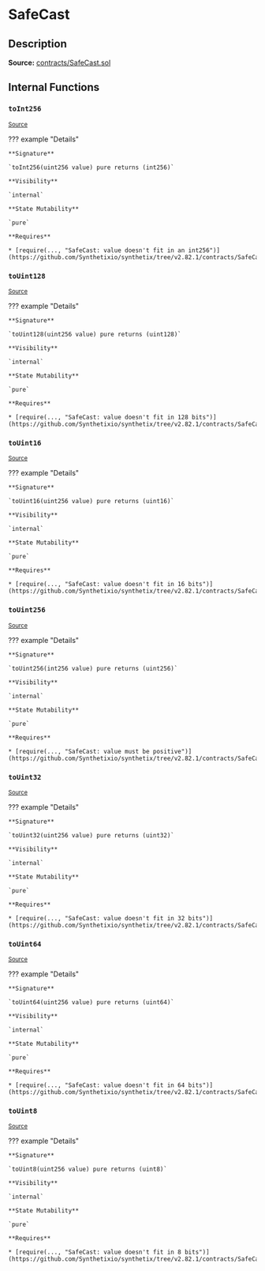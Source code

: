 # SafeCast

## Description

**Source:** [contracts/SafeCast.sol](https://github.com/Synthetixio/synthetix/tree/v2.82.1/contracts/SafeCast.sol)

## Internal Functions

### `toInt256`

<sub>[Source](https://github.com/Synthetixio/synthetix/tree/v2.82.1/contracts/SafeCast.sol#L115)</sub>

??? example "Details"

    **Signature**

    `toInt256(uint256 value) pure returns (int256)`

    **Visibility**

    `internal`

    **State Mutability**

    `pure`

    **Requires**

    * [require(..., "SafeCast: value doesn't fit in an int256")](https://github.com/Synthetixio/synthetix/tree/v2.82.1/contracts/SafeCast.sol#L116)

### `toUint128`

<sub>[Source](https://github.com/Synthetixio/synthetix/tree/v2.82.1/contracts/SafeCast.sol#L31)</sub>

??? example "Details"

    **Signature**

    `toUint128(uint256 value) pure returns (uint128)`

    **Visibility**

    `internal`

    **State Mutability**

    `pure`

    **Requires**

    * [require(..., "SafeCast: value doesn't fit in 128 bits")](https://github.com/Synthetixio/synthetix/tree/v2.82.1/contracts/SafeCast.sol#L32)

### `toUint16`

<sub>[Source](https://github.com/Synthetixio/synthetix/tree/v2.82.1/contracts/SafeCast.sol#L76)</sub>

??? example "Details"

    **Signature**

    `toUint16(uint256 value) pure returns (uint16)`

    **Visibility**

    `internal`

    **State Mutability**

    `pure`

    **Requires**

    * [require(..., "SafeCast: value doesn't fit in 16 bits")](https://github.com/Synthetixio/synthetix/tree/v2.82.1/contracts/SafeCast.sol#L77)

### `toUint256`

<sub>[Source](https://github.com/Synthetixio/synthetix/tree/v2.82.1/contracts/SafeCast.sol#L103)</sub>

??? example "Details"

    **Signature**

    `toUint256(int256 value) pure returns (uint256)`

    **Visibility**

    `internal`

    **State Mutability**

    `pure`

    **Requires**

    * [require(..., "SafeCast: value must be positive")](https://github.com/Synthetixio/synthetix/tree/v2.82.1/contracts/SafeCast.sol#L104)

### `toUint32`

<sub>[Source](https://github.com/Synthetixio/synthetix/tree/v2.82.1/contracts/SafeCast.sol#L61)</sub>

??? example "Details"

    **Signature**

    `toUint32(uint256 value) pure returns (uint32)`

    **Visibility**

    `internal`

    **State Mutability**

    `pure`

    **Requires**

    * [require(..., "SafeCast: value doesn't fit in 32 bits")](https://github.com/Synthetixio/synthetix/tree/v2.82.1/contracts/SafeCast.sol#L62)

### `toUint64`

<sub>[Source](https://github.com/Synthetixio/synthetix/tree/v2.82.1/contracts/SafeCast.sol#L46)</sub>

??? example "Details"

    **Signature**

    `toUint64(uint256 value) pure returns (uint64)`

    **Visibility**

    `internal`

    **State Mutability**

    `pure`

    **Requires**

    * [require(..., "SafeCast: value doesn't fit in 64 bits")](https://github.com/Synthetixio/synthetix/tree/v2.82.1/contracts/SafeCast.sol#L47)

### `toUint8`

<sub>[Source](https://github.com/Synthetixio/synthetix/tree/v2.82.1/contracts/SafeCast.sol#L91)</sub>

??? example "Details"

    **Signature**

    `toUint8(uint256 value) pure returns (uint8)`

    **Visibility**

    `internal`

    **State Mutability**

    `pure`

    **Requires**

    * [require(..., "SafeCast: value doesn't fit in 8 bits")](https://github.com/Synthetixio/synthetix/tree/v2.82.1/contracts/SafeCast.sol#L92)
